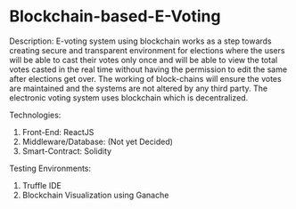 # Blockchain-based-E-Voting

Description:
E-voting system using blockchain works as a step towards creating secure and transparent environment for 
elections where the users will be able to cast their votes only once and will be able to view the total votes casted in the real time 
without having the permission to edit the same after elections get over. The working of block-chains will
ensure the votes are maintained and the systems are not altered by any third party. 
The electronic voting system uses blockchain which is decentralized.
  
Technologies:
1) Front-End: ReactJS
2) Middleware/Database: (Not yet Decided)
3) Smart-Contract: Solidity

Testing Environments:
1) Truffle IDE
2) Blockchain Visualization using Ganache
